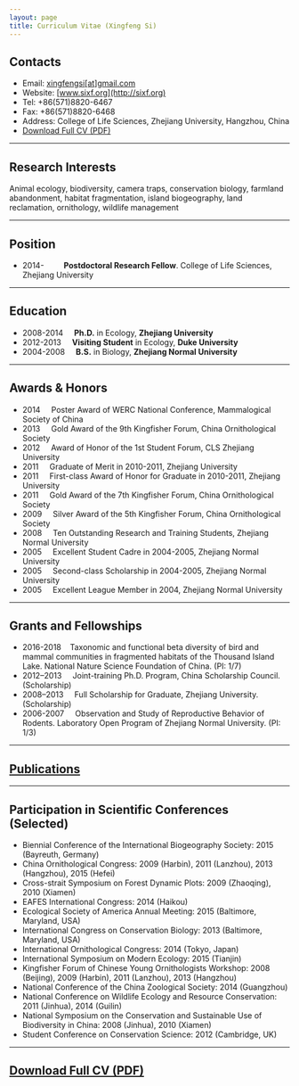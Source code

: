 ```yaml
---
layout: page
title: Curriculum Vitae (Xingfeng Si)
---
```


## Contacts

- Email: [xingfengsi\[at\]gmail.com](mailto:xingfengsi@gmail.com)
- Website: [www.sixf.org](http://sixf.org) 
- Tel: +86(571)8820-6467 
- Fax: +86(571)8820-6468 
- Address: College of Life Sciences, Zhejiang University, Hangzhou, China
- [Download Full CV (PDF)](http://sixf.org/files/others/cv_en.pdf "Download Full CV")

---

## Research Interests

Animal ecology, biodiversity, camera traps, conservation biology, farmland abandonment, habitat fragmentation, island biogeography, land reclamation, ornithology, wildlife management

---

## Position

-   2014-         **Postdoctoral Research Fellow**. College of Life Sciences, Zhejiang University

---

## Education

-   2008-2014     **Ph.D.** in Ecology, **Zhejiang University**
-   2012-2013     **Visiting Student** in Ecology, **Duke University**
-   2004-2008     **B.S.** in Biology, **Zhejiang Normal University**

---

## Awards & Honors

-   2014     Poster Award of WERC National Conference, Mammalogical Society of China
-   2013     Gold Award of the 9th Kingfisher Forum, China Ornithological Society
-   2012     Award of Honor of the 1st Student Forum, CLS Zhejiang University
-   2011     Graduate of Merit in 2010-2011, Zhejiang University
-   2011     First-class Award of Honor for Graduate in 2010-2011, Zhejiang University
-   2011     Gold Award of the 7th Kingfisher Forum, China Ornithological Society
-   2009     Silver Award of the 5th Kingfisher Forum, China Ornithological Society
-   2008     Ten Outstanding Research and Training Students, Zhejiang Normal University
-   2005     Excellent Student Cadre in 2004-2005, Zhejiang Normal  University
-   2005     Second-class Scholarship in 2004-2005, Zhejiang Normal University
-   2005     Excellent League Member in 2004, Zhejiang Normal University
    

---

## Grants and Fellowships

-   2016-2018    Taxonomic and functional beta diversity of bird and mammal communities in fragmented habitats of the Thousand Island Lake. National Nature Science Foundation of China. (PI: 1/7)
-   2012–2013     Joint-training Ph.D. Program, China Scholarship Council. (Scholarship) 
-   2008–2013     Full Scholarship for Graduate, Zhejiang University. (Scholarship)
-   2006-2007     Observation and Study of Reproductive Behavior of Rodents. Laboratory Open Program of Zhejiang Normal University. (PI: 1/3)


----

## [Publications](/en/publication/ "click here to see my publications")

---

## Participation in Scientific Conferences (Selected)

-   Biennial Conference of the International Biogeography Society: 2015 (Bayreuth, Germany)
-   China Ornithological Congress: 2009 (Harbin), 2011 (Lanzhou), 2013 (Hangzhou), 2015 (Hefei)
-   Cross-strait Symposium on Forest Dynamic Plots: 2009 (Zhaoqing), 2010 (Xiamen)
-   EAFES International Congress: 2014 (Haikou)
-   Ecological Society of America Annual Meeting: 2015 (Baltimore, Maryland, USA)
-   International Congress on Conservation Biology: 2013 (Baltimore, Maryland, USA)
-   International Ornithological Congress: 2014 (Tokyo, Japan)
-   International Symposium on Modern Ecology: 2015 (Tianjin)
-   Kingfisher Forum of Chinese Young Ornithologists Workshop: 2008 (Beijing), 2009 (Harbin), 2011 (Lanzhou), 2013 (Hangzhou)
-   National Conference of the China Zoological Society: 2014 (Guangzhou)
-   National Conference on Wildlife Ecology and Resource Conservation: 2011 (Jinhua), 2014 (Guilin)
-   National Symposium on the Conservation and Sustainable Use of Biodiversity in China: 2008 (Jinhua), 2010 (Xiamen)
-   Student Conference on Conservation Science: 2012 (Cambridge, UK)

---

## [Download Full CV (PDF)](http://sixf.org/files/others/cv_en.pdf "Download Full CV")

